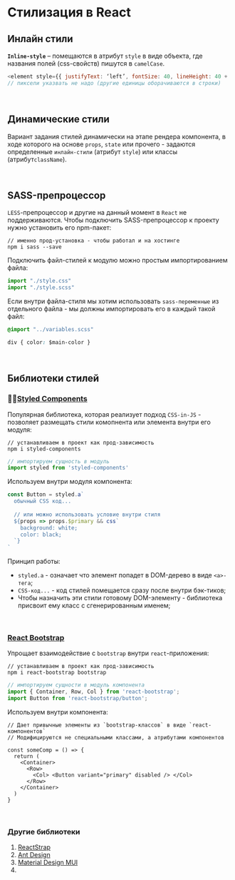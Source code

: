 # Стилизация в React

## Инлайн стили
__`Inline-style`__ – помещаются в атрибут `style` в виде объекта, где названия полей (css-свойств) пишутся в `camelCase`.

```javascript
<element style={{ justifyText: ‘left’, fontSize: 40, lineHeight: 40 + 'em' }} />
// пиксели указвать не надо (другие единицы оборачиваются в строки)
```

<br>

## Динамические стили
Вариант задания стилей динамически на этапе рендера компонента, в ходе которого на основе `props`, `state` или прочего - задаются определенные `инлайн-стили` (атрибут `style`) или классы (атрибут`className`).

<br>

## SASS-препроцессор
`LESS`-препроцессор и другие на данный момент в `React` не поддерживаются. Чтобы подключить SASS-препроцессор к проекту нужно установить его npm-пакет:

```
// именно прод-установка - чтобы работал и на хостинге
npm i sass --save
```

Подключить файл-стилей к модулю можно простым импортированием файла:
```javascript
import "./style.css"
import "./style.scss"
```

Если внутри файла-стиля мы хотим использовать `sass-переменные` из отдельного файла - мы должны импортировать его в каждый такой файл:
```css
@import "../variables.scss"

div { color: $main-color }
```

<br>

## Библиотеки стилей

### 💅🏾[Styled Components](https://styled-components.com/)

Популярная библиотека, которая реализует подход `CSS-in-JS` - позволяет размещать стили комопнента или элемента внутри его модуля:  
```
// устанавливаем в проект как прод-зависимость
npm i styled-components 
```
```javascript
// импортируем сущность в модуль
import styled from 'styled-components'
```

Используем внутри модуля компонента:  
```javascript
const Button = styled.a`
  обычный CSS код...
  
  // или можно использовать условие внутри стиля
  ${props => props.$primary && css`
    background: white;
    color: black;
  `}
`
```

Принцип работы:  
* `styled.a` - означает что элемент попадет в DOM-дерево в виде `<a>-тега`;
* ` CSS-код... ` - код стилей помещается сразу после внутри бэк-тиков;
* Чтобы назначить эти стили готовому DOM-элементу - библиотека присвоит ему класс с сгенерированным именем;

<br>

### [React Bootstrap](https://react-bootstrap.github.io/)

Упрощает взаимодействие с `bootstrap` внутри `react`-приложения:  
```
// устанавливаем в проект как прод-зависимость
npm i react-bootstrap bootstrap
```
```javascript
// импортируем сущности в модуль компонента
import { Container, Row, Col } from 'react-bootstrap';
import Button from 'react-bootstrap/button';
```

Используем внутри компонента:  
```
// Дает привычные элементы из `bootstrap-классов` в виде `react-компонентов`
// Модифицируются не специальными классами, а атрибутами компонентов

const someComp = () => {
  return (
    <Container>
      <Row>
        <Col> <Button variant="primary" disabled /> </Col>
      </Row>
    </Container>
  )
}
```

<br>

### Другие библиотеки
1.  [ReactStrap](https://reactstrap.github.io/?path=/story/home-installation--page)
2.  [Ant Design](https://ant.design/)
3.  [Material Design MUI](https://mui.com/)
4.  []()
